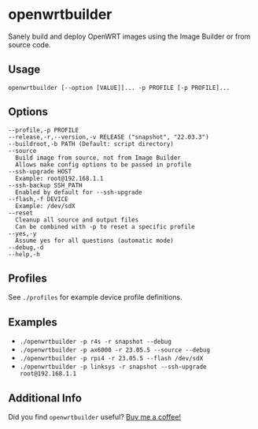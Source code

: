 # openwrtbuilder

Sanely build and deploy OpenWRT images using the Image Builder or from source code.

## Usage

`openwrtbuilder [--option [VALUE]]... -p PROFILE [-p PROFILE]...`

## Options

```(text)
--profile,-p PROFILE
--release,-r,--version,-v RELEASE ("snapshot", "22.03.3")
--buildroot,-b PATH (Default: script directory)
--source
  Build image from source, not from Image Builder
  Allows make config options to be passed in profile
--ssh-upgrade HOST
  Example: root@192.168.1.1
--ssh-backup SSH_PATH
  Enabled by default for --ssh-upgrade
--flash,-f DEVICE
  Example: /dev/sdX
--reset
  Cleanup all source and output files
  Can be combined with -p to reset a specific profile
--yes,-y
  Assume yes for all questions (automatic mode)
--debug,-d
--help,-h
```

## Profiles

See `./profiles` for example device profile definitions.

## Examples

* `./openwrtbuilder -p r4s -r snapshot --debug`
* `./openwrtbuilder -p ax6000 -r 23.05.5 --source --debug`
* `./openwrtbuilder -p rpi4 -r 23.05.5 --flash /dev/sdX`
* `./openwrtbuilder -p linksys -r snapshot --ssh-upgrade root@192.168.1.1`

## Additional Info

Did you find `openwrtbuilder` useful? [Buy me a coffee!](https://paypal.me/bryanroessler)
